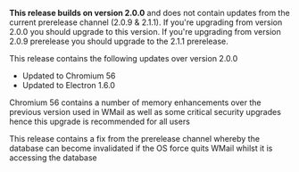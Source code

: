 **This release builds on version 2.0.0** and does not contain updates from the current prerelease channel (2.0.9 & 2.1.1). If you're upgrading from version 2.0.0 you should upgrade to this version. If you're upgrading from version 2.0.9 prerelease you should upgrade to the 2.1.1 prerelease.

This release contains the following updates over version 2.0.0

* Updated to Chromium 56
* Updated to Electron 1.6.0

Chromium 56 contains a number of memory enhancements over the previous version used in WMail as well as some critical security upgrades hence this upgrade is recommended for all users

This release contains a fix from the prerelease channel whereby the database can become invalidated if the OS force quits WMail whilst it is accessing the database
